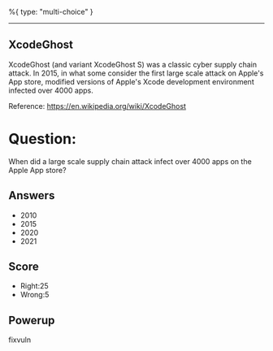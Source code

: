 %{
 type: "multi-choice"
}

---
## XcodeGhost
XcodeGhost (and variant XcodeGhost S) was a classic cyber supply chain attack.
In 2015, in
what some consider the first large scale attack on Apple's App store,
modified versions
of Apple's Xcode development environment
infected over 4000 apps.

Reference: https://en.wikipedia.org/wiki/XcodeGhost

# Question:
When did a large scale supply chain attack infect
over 4000 apps on the Apple App store?

## Answers
- 2010
- 2015
- 2020
- 2021

## Score
- Right:25
- Wrong:5

## Powerup
fixvuln
